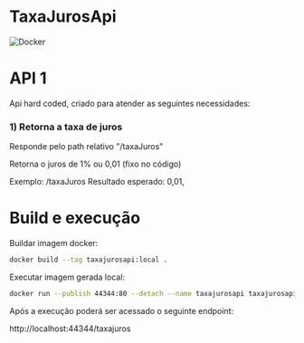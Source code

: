 # TaxaJurosApi

![Docker](https://github.com/RodrigoPrandi/TaxaJurosApi/workflows/Docker/badge.svg)

# API 1

Api hard coded, criado para atender as seguintes necessidades:

###  1) Retorna a taxa de juros
Responde pelo path relativo "/taxaJuros"

Retorna o juros de 1% ou 0,01 (fixo no código)

Exemplo: /taxaJuros Resultado esperado: 0,01,

# Build e execução

Buildar imagem docker:

```bash
docker build --tag taxajurosapi:local .
```

Executar imagem gerada local:

```bash
docker run --publish 44344:80 --detach --name taxajurosapi taxajurosapi:local
```

Após a execução poderá ser acessado o seguinte endpoint:

http://localhost:44344/taxajuros

